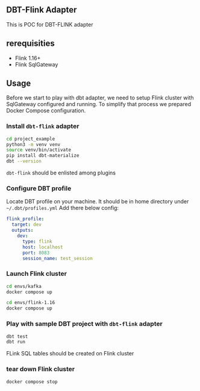 ## DBT-Flink Adapter

This is POC for DBT-FLINK adapter

## rerequisities

* Flink 1.16+
* Flink SqlGateway

## Usage

Before we start to play with dbt adapter, we need to setup Flink cluster with SqlGateway configured and running.
To simplify that process we prepared Docker Compose configuration.

### Install `dbt-flink` adapter

```bash
cd project_example
python3 -m venv venv
source venv/bin/activate
pip install dbt-materialize
dbt --version
```
`dbt-flink` should be enlisted among plugins

### Configure DBT profile
Locate DBT profile on your machine.
It should be in home directory under `~/.dbt/profiles.yml`
Add there below config:
```yml
flink_profile:
  target: dev
  outputs:
    dev:
      type: flink
      host: localhost
      port: 8083
      session_name: test_session
```


### Launch Flink cluster

```bash
cd envs/kafka
docker compose up

cd envs/flink-1.16
docker compose up 
```

### Play with sample DBT project with `dbt-flink` adapter
```bash
dbt test
dbt run
```

FLink SQL tables should be created on Flink cluster

### tear down Flink cluster

```bash
docker compose stop
```
